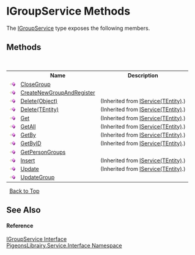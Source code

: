 # IGroupService Methods
 

The <a href="d2846476-5941-0a14-f2a0-18423f0ce7ad">IGroupService</a> type exposes the following members.


## Methods
&nbsp;<table><tr><th></th><th>Name</th><th>Description</th></tr><tr><td>![Public method](media/pubmethod.gif "Public method")</td><td><a href="1751bd75-ebc0-0e91-45b6-44db34068a68">CloseGroup</a></td><td /></tr><tr><td>![Public method](media/pubmethod.gif "Public method")</td><td><a href="94eaa93d-6255-cff2-b75b-73394d039ea9">CreateNewGroupAndRegister</a></td><td /></tr><tr><td>![Public method](media/pubmethod.gif "Public method")</td><td><a href="6a01e81d-dc8f-a21a-91b5-75a8a5e20f4e">Delete(Object)</a></td><td> (Inherited from <a href="2968df4d-a1dc-aae6-f9e7-e1e48a569370">IService(TEntity)</a>.)</td></tr><tr><td>![Public method](media/pubmethod.gif "Public method")</td><td><a href="792a7ee0-17a6-f90e-1739-9f31bbdd06df">Delete(TEntity)</a></td><td> (Inherited from <a href="2968df4d-a1dc-aae6-f9e7-e1e48a569370">IService(TEntity)</a>.)</td></tr><tr><td>![Public method](media/pubmethod.gif "Public method")</td><td><a href="d04f0828-3830-2dfc-1325-d8f39c234585">Get</a></td><td> (Inherited from <a href="2968df4d-a1dc-aae6-f9e7-e1e48a569370">IService(TEntity)</a>.)</td></tr><tr><td>![Public method](media/pubmethod.gif "Public method")</td><td><a href="95cd3221-68c4-985c-e8dd-637a5b0d3a37">GetAll</a></td><td> (Inherited from <a href="2968df4d-a1dc-aae6-f9e7-e1e48a569370">IService(TEntity)</a>.)</td></tr><tr><td>![Public method](media/pubmethod.gif "Public method")</td><td><a href="99e72a5f-f617-96e1-79ad-c9fcb156ec79">GetBy</a></td><td> (Inherited from <a href="2968df4d-a1dc-aae6-f9e7-e1e48a569370">IService(TEntity)</a>.)</td></tr><tr><td>![Public method](media/pubmethod.gif "Public method")</td><td><a href="20a19681-7426-f82b-da04-61553c0a4f90">GetByID</a></td><td> (Inherited from <a href="2968df4d-a1dc-aae6-f9e7-e1e48a569370">IService(TEntity)</a>.)</td></tr><tr><td>![Public method](media/pubmethod.gif "Public method")</td><td><a href="0b62fbfe-fe85-a2fd-60fc-5a72b1813ec0">GetPersonGroups</a></td><td /></tr><tr><td>![Public method](media/pubmethod.gif "Public method")</td><td><a href="26bd1709-1edb-7e11-bb20-2142f12b3a56">Insert</a></td><td> (Inherited from <a href="2968df4d-a1dc-aae6-f9e7-e1e48a569370">IService(TEntity)</a>.)</td></tr><tr><td>![Public method](media/pubmethod.gif "Public method")</td><td><a href="869e540f-e1c5-7415-1be7-070c75087990">Update</a></td><td> (Inherited from <a href="2968df4d-a1dc-aae6-f9e7-e1e48a569370">IService(TEntity)</a>.)</td></tr><tr><td>![Public method](media/pubmethod.gif "Public method")</td><td><a href="4a7786e5-969b-7c7c-06dc-642539a206e8">UpdateGroup</a></td><td /></tr></table>&nbsp;
<a href="#igroupservice-methods">Back to Top</a>

## See Also


#### Reference
<a href="d2846476-5941-0a14-f2a0-18423f0ce7ad">IGroupService Interface</a><br /><a href="b0fc0eda-b7b1-0d3d-2267-0fd4766ff20d">PigeonsLibrairy.Service.Interface Namespace</a><br />